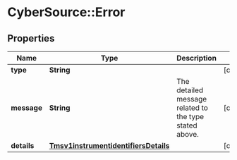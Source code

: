 # CyberSource::Error

## Properties
Name | Type | Description | Notes
------------ | ------------- | ------------- | -------------
**type** | **String** |  | [optional] 
**message** | **String** | The detailed message related to the type stated above. | [optional] 
**details** | [**Tmsv1instrumentidentifiersDetails**](Tmsv1instrumentidentifiersDetails.md) |  | [optional] 


